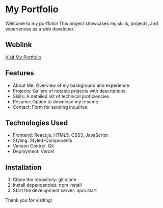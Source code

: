 # My Portfolio

Welcome to my portfolio! This project showcases my skills, projects, and experiences as a web developer.

## Weblink

[Visit My Portfolio](https://rvsarish.github.io/me/)

## Features

- About Me: Overview of my background and experience.
- Projects: Gallery of notable projects with descriptions.
- Skills: A detailed list of technical proficiencies.
- Resume: Option to download my resume.
- Contact: Form for sending inquiries.

## Technologies Used

- Frontend: React.js, HTML5, CSS3, JavaScript
- Styling: Styled-Components
- Version Control: Git
- Deployment: Vercel

## Installation

1. Clone the repository:
   git clone <repository-url>
2. Install dependencies:
   npm install
3. Start the development server:
   npm start

Thank you for visiting!
